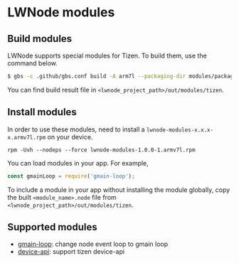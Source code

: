 # LWNode modules

## Build modules
LWNode supports special modules for Tizen. To build them, use the command below.

```sh
$ gbs -c .github/gbs.conf build -A arm7l --packaging-dir modules/packages/packaging --include-all --incremental
```

You can find build result file in `<lwnode_project_path>/out/modules/tizen`.


## Install modules

In order to use these modules, need to install a `lwnode-modules-x.x.x-x.armv7l.rpm` on your device.

```console
rpm -Uvh --nodeps --force lwnode-modules-1.0.0-1.armv7l.rpm
```

You can load modules in your app.
For example,
```js
const gmainLoop = require('gmain-loop');
```

To include a module in your app without installing the module globally, copy the built `<module_name>.node` file from `<lwnode_project_path>/out/modules/tizen`.


## Supported modules
* [gmain-loop](modules/packages/gmain-loop/README.md): change node event loop to gmain loop
* [device-api](modules/packages/device-api/README.md): support tizen device-api
